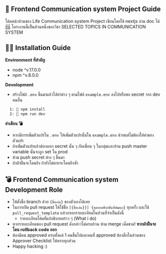 ## 🤖 Frontend Communication system Project Guide

โค้ดหน้าบ้านของ Life Communication system Project เขียนโดยใช้ nextjs อ่าน doc ได้ [ที่นี่](https://nextjs.org/docs) 
โครงงานนี้เป็นส่วนหนึ่งของวิชา SELECTED TOPICS IN COMMUNICATION SYSTEM

## 😶‍🌫️ Installation Guide

**Environment ที่สำคัญ** 
- node ^v.17.0.0 
- npm ^v.8.0.0

**Devolopment**
- สร้างไฟล์ `.env` ขึ้นมาแล้วใส่ค่าต่าง ๆ ตามไฟล์ `example.env` ลงไปหรือขอ secret จาก dev คนอื่น
```bash
  1: 📄 npm install
  2: 📄 npm run dev
```

**คำเตือน 💣**
- หากมีการเพิ่มตัวแปรใน `.env` ให้เพิ่มตัวแปรนั้นใน `example.env` ด้วยแต่ไม่ต้องใส่ค่าของตัวแปร
- ถ้าเพิ่มตัวแปรแล้วต้องบอก secret นั้น ๆ กับเพื่อน ๆ ในกลุ่มเเละห้าม push master variable นั้นจะถูก set ใน prod
- ห้าม push secret ต่าง ๆ ขึ้นมา
- ถ้าฝ่าฝืนจะโดนยิง ถ้ายังไม่ตายจะโดนยิงซ้ำ

## 💣 Frontend Communication system Development Role
- ให้ตั้งชื่อ branch ด้วย `{ชื่อเล่น}` ของตัวเองได้เลย
- ในการเปิด pull request ให้ใช้ชื่อ `[{ชื่อเล่น}}] {สุดยอดฟังก์ชั่นที่พัฒนา}` ทุกครั้ง และใช้ `pull_request_template` แล้วกรอกรายละเอียดในส่วนที่จำเป็นดังนี้
    - รายละเอียดโค้ดที่แก้อธิบายคร่าว ๆ (What i do)
- หากรายละเอียดของ pull request ดังกล่าวไม่ครบถ้วน ห้าม merge เด็ดขาด! **หากฝ่าฝืนจะโดน rollback code ออก**
- ต้องมีคน approved ครบตั้งแต่ 1 คนชึ้นไปและคนที่ approved ต้องติ้กในส่วนของ Approver Checklist ให้ครบทุกส่วน
- Happy hacking :)
